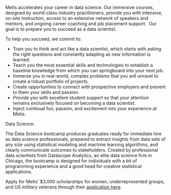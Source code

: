 Metis accelerates your career in data science. Our immersive courses, designed
by world-class industry practitioners, provide you with intensive, on-site
instruction, access to an extensive network of speakers and mentors, and
ongoing career coaching and job placement support.  Our goal is to prepare you
to succeed as a data scientist.

To help you succeed, we commit to:

  * Train you to think and act like a data scientist, which starts with asking the right questions and constantly adapting as new information is learned. 
  * Teach you the most essential skills and technologies to establish a baseline knowledge from which you can springboard into your next job. 
  * Immerse you in real-world, complex problems that you will unravel to create a robust portfolio of projects. 
  * Create opportunities to connect with prospective employers and present to them your skills and passion. 
  * Provide you with excellent student support so that your attention remains exclusively focused on becoming a data scientist. 
  * Inject continual fun, passion, and excitement into your experience at Metis.


Data Science:

The Data Science bootcamp produces graduates ready for immediate hire as data
science professionals, prepared to extract insights from data sets of any size
using statistical modeling and machine learning algorithms, and clearly
communicate outcomes to stakeholders. Created by professional data scientists
from Datascope Analytics, an elite data science firm in Chicago, the bootcamp
is designed for individuals with a bit of programming experience and a good
head for creative statistical applications.

Apply for Metis' $3,000 scholarships for women, underrepresented groups, and US military veterans through their [application here](http://www.thisismetis.com/student_applications/new/?utm_source=bootcamp-finder).
